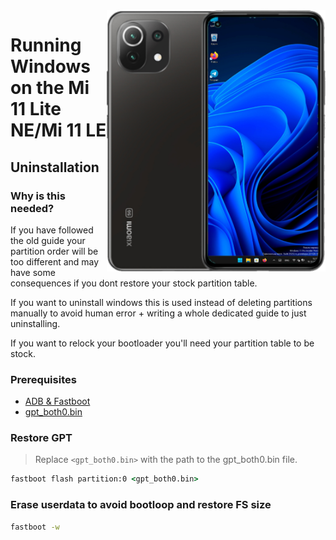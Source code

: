<img align="right" src="https://github.com/ETCHDEV/Port-Windows-11-Xiaomi-11-Lite-NE/blob/main/lisa.png" width="350" alt="Windows 11 Running On a Mi 11 Lite NE">


# Running Windows on the Mi 11 Lite NE/Mi 11 LE

## Uninstallation

### Why is this needed?

If you have followed the old guide your partition order will be too different and may have some consequences if you dont restore your stock partition table.

If you want to uninstall windows this is used instead of deleting partitions manually to avoid human error + writing a whole dedicated guide to just uninstalling.

If you want to relock your bootloader you'll need your partition table to be stock.

### Prerequisites

- [ADB & Fastboot](https://developer.android.com/studio/releases/platform-tools)
- [gpt_both0.bin](https://example.com)

### Restore GPT
> Replace ```<gpt_both0.bin>``` with the path to the gpt_both0.bin file.

```cmd
fastboot flash partition:0 <gpt_both0.bin>
```

### Erase userdata to avoid bootloop and restore FS size
```cmd
fastboot -w
```
